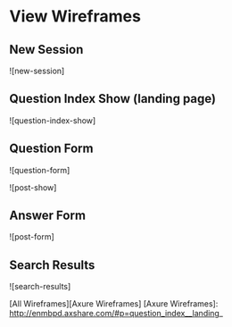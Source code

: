 # View Wireframes

## New Session
![new-session]

## Question Index Show (landing page)
![question-index-show]

## Question Form
![question-form]

![post-show]

## Answer Form
![post-form]

## Search Results
![search-results]

[All Wireframes][Axure Wireframes]
[Axure Wireframes]: http://enmbpd.axshare.com/#p=question_index__landing_
